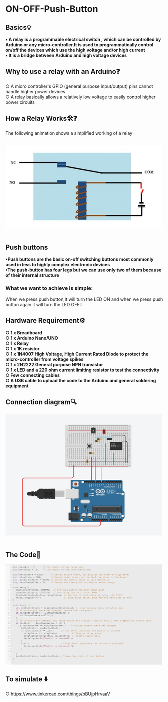# ON-OFF-Push-Button

## Basics💡
**• A relay is a programmable electrical switch , which can be controlled by Arduino or any micro-controller.It is used to programmatically control on/off the devices which use the high voltage and/or high current** <br />
**• It is a bridge between Arduino and high voltage devices**<br />

## Why to use a relay with an Arduino❓<br />
○ A micro controller's GPIO (general purpose input/output) pins cannot handle higher power devices<br />
○ A relay basically allows a relatively low voltage to easily control higher power circuits<br />

## How a Relay Works🛠️❓<br />
The following animation shows a simplified working of a relay<br /> 
<br />

<img src="images/relay.gif" width="500"><br />
<br />

## Push buttons<br />
**•Push buttons are the basic on-off switching buttons most commonly used in less to highly complex electronic devices**<br />
**•The push-button has four legs but we can use only two of them because of their internal structure**<br />

### What we want to achieve is simple:<br />
When we press push button,It will turn the LED ON and when we press push button again it will turn the LED OFF💡<br />

## Hardware Requirement⚙️
**○ 1 x Breadboard**<br />
**○ 1 x Arduino Nano/UNO**<br />
**○ 1 x Relay**<br />
**○ 1 x 1K resistor**<br />
**○ 1 x 1N4007 High Voltage, High Current Rated Diode to protect the micro-controller from voltage spikes**<br />
**○ 1 x 2N2222 General purpose NPN transistor**<br />
**○ 1 x LED and a 220 ohm current limiting resistor to test the connectivity**<br />
**○ Few connecting cables**<br />
**○ A USB cable to upload the code to the Arduino and general soldering equipment**<br />

## Connection diagram🔍
<img src="images/circuit.png" width="500"><br />
<br />
## The Code📝
<img src="images/code.png" width="500"><br />

## To simulate ⬇️
○ https://www.tinkercad.com/things/bBUjpHrvaaV




